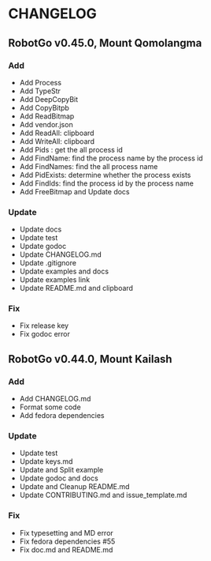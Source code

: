 # CHANGELOG

<!--### RobotGo-->

## RobotGo v0.45.0, Mount Qomolangma

### Add
- Add Process
- Add TypeStr
- Add DeepCopyBit
- Add CopyBitpb
- Add ReadBitmap
- Add vendor.json
- Add ReadAll: clipboard
- Add WriteAll: clipboard
- Add Pids : get the all process id
- Add FindName: find the process name by the process id
- Add FindNames: find the all process name
- Add PidExists: determine whether the process exists
- Add FindIds: find the process id by the process name
- Add FreeBitmap and Update docs


### Update
- Update docs
- Update test
- Update godoc
- Update CHANGELOG.md
- Update .gitignore
- Update examples and docs
- Update examples link
- Update README.md and clipboard


### Fix

- Fix release key
- Fix godoc error


## RobotGo v0.44.0, Mount Kailash

### Add

- Add CHANGELOG.md
- Format some code	
- Add fedora dependencies

### Update

- Update test
- Update keys.md
- Update and Split example
- Update godoc and docs
- Update and Cleanup README.md
- Update CONTRIBUTING.md and issue_template.md

### Fix

- Fix typesetting and MD error
- Fix fedora dependencies #55 
- Fix doc.md and README.md

